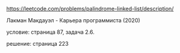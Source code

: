 https://leetcode.com/problems/palindrome-linked-list/description/

Лакман Макдауэл - Карьера программиста (2020) 

  условие: страница 87, задача 2.6.
  
  решение: страница 223
